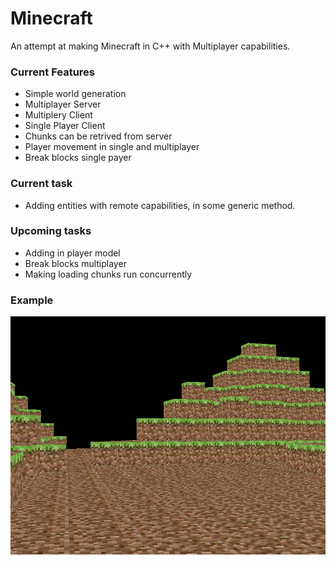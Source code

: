 # Minecraft

An attempt at making Minecraft in C++ with Multiplayer capabilities.

### Current Features

* Simple world generation
* Multiplayer Server
* Multiplery Client
* Single Player Client
* Chunks can be retrived from server
* Player movement in single and multiplayer
* Break blocks single payer

### Current task
* Adding entities with remote capabilities, in some generic method.

### Upcoming tasks
* Adding in player model
* Break blocks multiplayer
* Making loading chunks run concurrently


### Example 

<img src="/Example.png"/>
